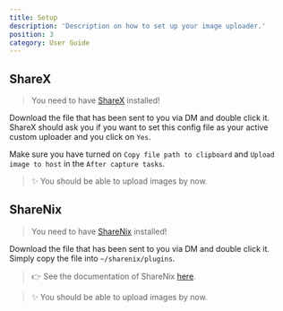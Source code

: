 ```yaml
---
title: Setup
description: 'Description on how to set up your image uploader.'
position: 3
category: User Guide
---
```


## ShareX

> You need to have [ShareX](https://getsharex.com/) installed!

Download the file that has been sent to you via DM and double click it. ShareX should ask you if you want to set this config file as your active custom uploader and you click on `Yes`.

Make sure you have turned on `Copy file path to clipboard` and `Upload image to host` in the `After capture tasks`.

> ✨ You should be able to upload images by now.

## ShareNix

> You need to have [ShareNix](https://github.com/Francesco149/sharenix) installed!

Download the file that has been sent to you via DM and double click it. Simply copy the file into `~/sharenix/plugins`.

> 👉 See the documentation of ShareNix [here](https://github.com/Francesco149/sharenix#using-a-plugin).

> ✨ You should be able to upload images by now.
